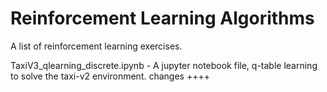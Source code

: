 # Reinforcement Learning Algorithms
A list of reinforcement learning exercises. 

TaxiV3_qlearning_discrete.ipynb - A jupyter notebook file, q-table learning to solve the taxi-v2 environment. changes ++++
